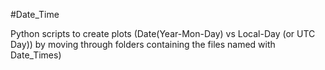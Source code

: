 #Date_Time


Python scripts to create plots (Date(Year-Mon-Day) vs Local-Day (or UTC Day)) by moving through folders containing the files named with Date_Times)
